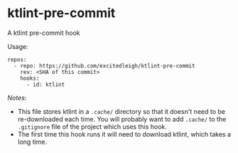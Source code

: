 # ktlint-pre-commit
A ktlint pre-commit hook

Usage:

```
repos:
  - repo: https://github.com/excitedleigh/ktlint-pre-commit
    rev: <SHA of this commit>
    hooks:
      - id: ktlint

```

*Notes*: 
* This file stores ktlint in a `.cache/` directory so that it doesn't need to be re-downloaded each time.  You will probably want to add `.cache/` to the `.gitignore` file of the project which uses this hook.
* The first time this hook runs it will need to download ktlint, which takes a
  long time.

